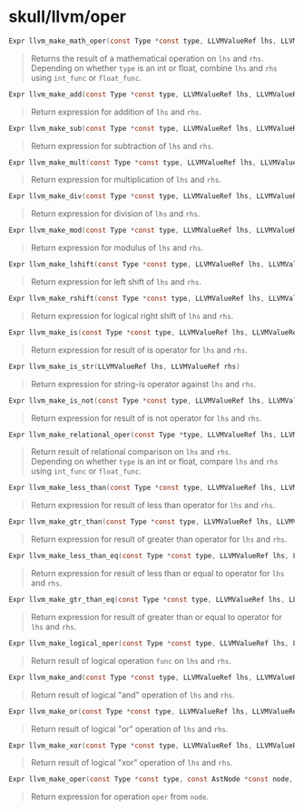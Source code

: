 # skull/llvm/oper

```c
Expr llvm_make_math_oper(const Type *const type, LLVMValueRef lhs, LLVMValueRef rhs, LLVMBuildX int_func, LLVMBuildX float_func)
```

> Returns the result of a mathematical operation on `lhs` and `rhs`.
> \
> Depending on whether `type` is an int or float, combine `lhs` and `rhs`
> using `int_func` or `float_func`.

```c
Expr llvm_make_add(const Type *const type, LLVMValueRef lhs, LLVMValueRef rhs)
```

> Return expression for addition of `lhs` and `rhs`.

```c
Expr llvm_make_sub(const Type *const type, LLVMValueRef lhs, LLVMValueRef rhs)
```

> Return expression for subtraction of `lhs` and `rhs`.

```c
Expr llvm_make_mult(const Type *const type, LLVMValueRef lhs, LLVMValueRef rhs)
```

> Return expression for multiplication of `lhs` and `rhs`.

```c
Expr llvm_make_div(const Type *const type, LLVMValueRef lhs, LLVMValueRef rhs)
```

> Return expression for division of `lhs` and `rhs`.

```c
Expr llvm_make_mod(const Type *const type, LLVMValueRef lhs, LLVMValueRef rhs)
```

> Return expression for modulus of `lhs` and `rhs`.

```c
Expr llvm_make_lshift(const Type *const type, LLVMValueRef lhs, LLVMValueRef rhs)
```

> Return expression for left shift of `lhs` and `rhs`.

```c
Expr llvm_make_rshift(const Type *const type, LLVMValueRef lhs, LLVMValueRef rhs)
```

> Return expression for logical right shift of `lhs` and `rhs`.

```c
Expr llvm_make_is(const Type *const type, LLVMValueRef lhs, LLVMValueRef rhs)
```

> Return expression for result of is operator for `lhs` and `rhs`.

```c
Expr llvm_make_is_str(LLVMValueRef lhs, LLVMValueRef rhs)
```

> Return expression for string-is operator against `lhs` and `rhs`.

```c
Expr llvm_make_is_not(const Type *const type, LLVMValueRef lhs, LLVMValueRef rhs)
```

> Return expression for result of is not operator for `lhs` and `rhs`.

```c
Expr llvm_make_relational_oper(const Type *type, LLVMValueRef lhs, LLVMValueRef rhs, LLVMIntPredicate int_pred, LLVMRealPredicate float_pred)
```

> Return result of relational comparison on `lhs` and `rhs`.
> \
> Depending on whether `type` is an int or float, compare `lhs` and `rhs` using
> `int_func` or `float_func`.

```c
Expr llvm_make_less_than(const Type *const type, LLVMValueRef lhs, LLVMValueRef rhs)
```

> Return expression for result of less than operator for `lhs` and `rhs`.

```c
Expr llvm_make_gtr_than(const Type *const type, LLVMValueRef lhs, LLVMValueRef rhs)
```

> Return expression for result of greater than operator for `lhs` and `rhs`.

```c
Expr llvm_make_less_than_eq(const Type *const type, LLVMValueRef lhs, LLVMValueRef rhs)
```

> Return expression for result of less than or equal to operator for `lhs` and
> `rhs`.

```c
Expr llvm_make_gtr_than_eq(const Type *const type, LLVMValueRef lhs, LLVMValueRef rhs)
```

> Return expression for result of greater than or equal to operator for `lhs`
> and `rhs`.

```c
Expr llvm_make_logical_oper(const Type *const type, LLVMValueRef lhs, LLVMValueRef rhs, LLVMBuildX func)
```

> Return result of logical operation `func` on `lhs` and `rhs`.

```c
Expr llvm_make_and(const Type *const type, LLVMValueRef lhs, LLVMValueRef rhs)
```

> Return result of logical "and" operation of `lhs` and `rhs`.

```c
Expr llvm_make_or(const Type *const type, LLVMValueRef lhs, LLVMValueRef rhs)
```

> Return result of logical "or" operation of `lhs` and `rhs`.

```c
Expr llvm_make_xor(const Type *const type, LLVMValueRef lhs, LLVMValueRef rhs)
```

> Return result of logical "xor" operation of `lhs` and `rhs`.

```c
Expr llvm_make_oper(const Type *const type, const AstNode *const node, Operation *oper)
```

> Return expression for operation `oper` from `node`.

